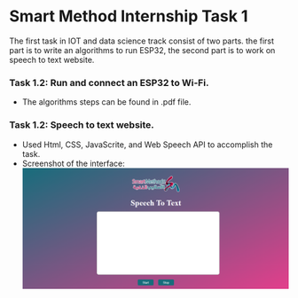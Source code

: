 # Smart Method Internship Task 1

The first task in IOT and data science track consist of two parts.
the first part is to write an algorithms to run ESP32, the second part is to work on speech to text website.

### Task 1.2: Run and connect an ESP32 to Wi-Fi.
- The algorithms steps can be found in .pdf file. 

### Task 1.2: Speech to text website.
- Used Html, CSS, JavaScrite, and Web Speech API to accomplish the task.
- Screenshot of the interface:
![](image.png)







